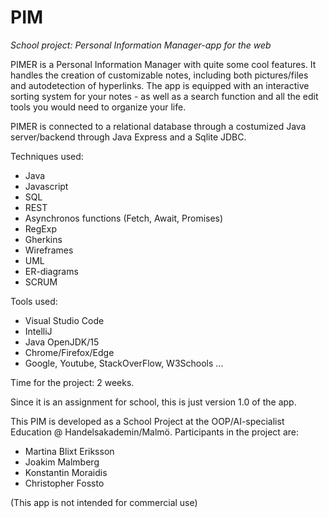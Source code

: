 # PIM
*School project: Personal Information Manager-app for the web*

PIMER is a Personal Information Manager with quite some cool features. It handles the creation of customizable notes, including both pictures/files
and autodetection of hyperlinks. The app is equipped with an interactive sorting system for your notes - as well as a search function and all the edit tools you would need to organize your life.

PIMER is connected to a relational database through a costumized Java server/backend through Java Express and a Sqlite JDBC.

Techniques used:

* Java
* Javascript
* SQL
* REST
* Asynchronos functions (Fetch, Await, Promises)
* RegExp
* Gherkins
* Wireframes
* UML
* ER-diagrams
* SCRUM

Tools used:

* Visual Studio Code
* IntelliJ
* Java OpenJDK/15
* Chrome/Firefox/Edge
* Google, Youtube, StackOverFlow, W3Schools ...

Time for the project: 2 weeks.

Since it is an assignment for school, this is just version 1.0 of the app.

This PIM is developed as a School Project at the OOP/AI-specialist Education @ Handelsakademin/Malmö. Participants in the project are:

* Martina Blixt Eriksson
* Joakim Malmberg
* Konstantin Moraidis
* Christopher Fossto


(This app is not intended for commercial use)
